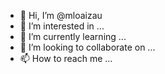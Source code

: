 - 👋 Hi, I’m @mloaizau
- 👀 I’m interested in ...
- 🌱 I’m currently learning ...
- 💞️ I’m looking to collaborate on ...
- 📫 How to reach me ...

<!---
mloaizau/mloaizau is a ✨ special ✨ repository because its `README.md` (this file) appears on your GitHub profile.
You can click the Preview link to take a look at your changes.
--->
